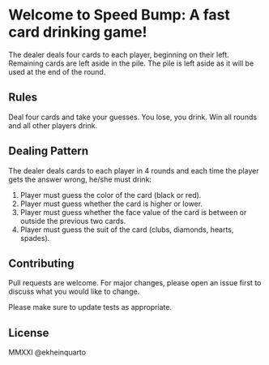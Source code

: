 # Welcome to Speed Bump: A fast card drinking game!

The dealer deals four cards to each player, beginning on their left. Remaining cards are left aside in the pile. The pile is left aside as it will be used at the end of the round.

## Rules

Deal four cards and take your guesses. You lose, you drink. Win all rounds and all other players drink.

## Dealing Pattern
The dealer deals cards to each player in 4 rounds and each time the player gets the answer wrong, he/she must drink:

1. Player must guess the color of the card (black or red).
2. Player must guess whether the card is higher or lower.
3. Player must guess whether the face value of the card is between or outside the previous two cards.
4. Player must guess the suit of the card (clubs, diamonds, hearts, spades).


## Contributing
Pull requests are welcome. For major changes, please open an issue first to discuss what you would like to change.

Please make sure to update tests as appropriate.

## License
MMXXI @ekheinquarto